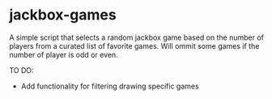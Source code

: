 # jackbox-games

A simple script that selects a random jackbox game based on the number of players from a curated list of favorite games.
Will ommit some games if the number of player is odd or even.

TO DO:
+ Add functionality for filtering drawing specific games
